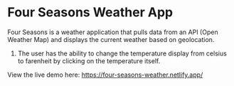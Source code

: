 # Four Seasons Weather App

Four Seasons is a weather application that pulls data from an API (Open Weather Map) and displays the current weather based on geolocation.

1. The user has the ability to change the temperature display from celsius to farenheit by clicking on the temperature itself.



View the live demo here: https://four-seasons-weather.netlify.app/
